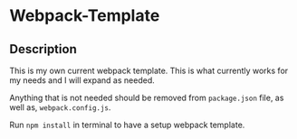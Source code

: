 # Webpack-Template

## Description
This is my own current webpack template. This is what currently works for my needs and I will expand as needed.

Anything that is not needed should be removed from `package.json` file, as well as, `webpack.config.js`.

Run `npm install` in terminal to have a setup webpack template.

